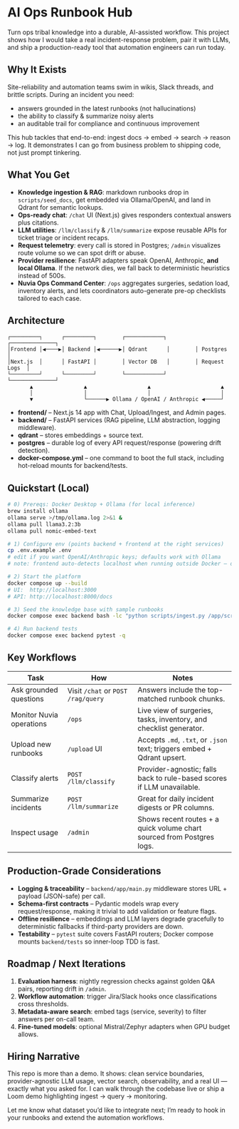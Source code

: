 # AI Ops Runbook Hub

Turn ops tribal knowledge into a durable, AI-assisted workflow. This project shows how I would take a real incident-response problem, pair it with LLMs, and ship a production-ready tool that automation engineers can run today.

## Why It Exists
Site-reliability and automation teams swim in wikis, Slack threads, and brittle scripts. During an incident you need:
- answers grounded in the latest runbooks (not hallucinations)
- the ability to classify & summarize noisy alerts
- an auditable trail for compliance and continuous improvement

This hub tackles that end-to-end: ingest docs → embed → search → reason → log. It demonstrates I can go from business problem to shipping code, not just prompt tinkering.

## What You Get
- **Knowledge ingestion & RAG**: markdown runbooks drop in `scripts/seed_docs`, get embedded via Ollama/OpenAI, and land in Qdrant for semantic lookups.
- **Ops-ready chat**: `/chat` UI (Next.js) gives responders contextual answers plus citations.
- **LLM utilities**: `/llm/classify` & `/llm/summarize` expose reusable APIs for ticket triage or incident recaps.
- **Request telemetry**: every call is stored in Postgres; `/admin` visualizes route volume so we can spot drift or abuse.
- **Provider resilience**: FastAPI adapters speak OpenAI, Anthropic, **and local Ollama**. If the network dies, we fall back to deterministic heuristics instead of 500s.
- **Nuvia Ops Command Center**: `/ops` aggregates surgeries, sedation load, inventory alerts, and lets coordinators auto-generate pre-op checklists tailored to each case.

## Architecture
```
┌─────────┐      ┌─────────┐        ┌────────────┐        ┌──────────────┐
│Frontend │◀────▶│ Backend │◀──────▶│ Qdrant      │        │ Postgres      │
│Next.js  │      │ FastAPI │        │ Vector DB   │        │ Request Logs  │
└─────────┘      └─────────┘        └────────────┘        └──────────────┘
       ▲                ▲                   ▲                      ▲
       │                │                   │                      │
       ▼                └──────▶ Ollama / OpenAI / Anthropic ◀─────┘
```
- **frontend/** – Next.js 14 app with Chat, Upload/Ingest, and Admin pages.
- **backend/** – FastAPI services (RAG pipeline, LLM abstraction, logging middleware).
- **qdrant** – stores embeddings + source text.
- **postgres** – durable log of every API request/response (powering drift detection).
- **docker-compose.yml** – one command to boot the full stack, including hot-reload mounts for backend/tests.

## Quickstart (Local)
```bash
# 0) Prereqs: Docker Desktop + Ollama (for local inference)
brew install ollama
ollama serve >/tmp/ollama.log 2>&1 &
ollama pull llama3.2:3b
ollama pull nomic-embed-text

# 1) Configure env (points backend + frontend at the right services)
cp .env.example .env
# edit if you want OpenAI/Anthropic keys; defaults work with Ollama
# note: frontend auto-detects localhost when running outside Docker — override NEXT_PUBLIC_API_URL only if needed

# 2) Start the platform
docker compose up --build
# UI:  http://localhost:3000
# API: http://localhost:8000/docs

# 3) Seed the knowledge base with sample runbooks
docker compose exec backend bash -lc "python scripts/ingest.py /app/scripts/seed_docs"

# 4) Run backend tests
docker compose exec backend pytest -q
```

## Key Workflows
| Task | How | Notes |
|------|-----|-------|
| Ask grounded questions | Visit `/chat` or `POST /rag/query` | Answers include the top-matched runbook chunks. |
| Monitor Nuvia operations | `/ops` | Live view of surgeries, tasks, inventory, and checklist generator. |
| Upload new runbooks | `/upload` UI | Accepts `.md`, `.txt`, or `.json` text; triggers embed + Qdrant upsert. |
| Classify alerts | `POST /llm/classify` | Provider-agnostic; falls back to rule-based scores if LLM unavailable. |
| Summarize incidents | `POST /llm/summarize` | Great for daily incident digests or PR columns. |
| Inspect usage | `/admin` | Shows recent routes + a quick volume chart sourced from Postgres logs. |

## Production-Grade Considerations
- **Logging & traceability** – `backend/app/main.py` middleware stores URL + payload (JSON-safe) per call.
- **Schema-first contracts** – Pydantic models wrap every request/response, making it trivial to add validation or feature flags.
- **Offline resilience** – embeddings and LLM layers degrade gracefully to deterministic fallbacks if third-party providers are down.
- **Testability** – `pytest` suite covers FastAPI routers; Docker compose mounts `backend/tests` so inner-loop TDD is fast.

## Roadmap / Next Iterations
1. **Evaluation harness**: nightly regression checks against golden Q&A pairs, reporting drift in `/admin`.
2. **Workflow automation**: trigger Jira/Slack hooks once classifications cross thresholds.
3. **Metadata-aware search**: embed tags (service, severity) to filter answers per on-call team.
4. **Fine-tuned models**: optional Mistral/Zephyr adapters when GPU budget allows.

## Hiring Narrative
This repo is more than a demo. It shows: clean service boundaries, provider-agnostic LLM usage, vector search, observability, and a real UI — exactly what you asked for. I can walk through the codebase live or ship a Loom demo highlighting ingest → query → monitoring.

Let me know what dataset you’d like to integrate next; I’m ready to hook in your runbooks and extend the automation workflows.
